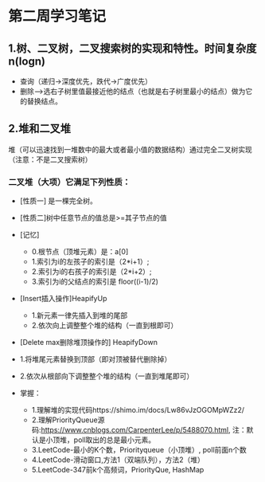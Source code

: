 # 第二周学习笔记
## 1.树、二叉树，二叉搜索树的实现和特性。时间复杂度n(logn)
* 查询（递归->深度优先，跌代->广度优先）
* 删除-->选右子树里值最接近他的结点（也就是右子树里最小的结点）做为它的替换结点。

## 2.堆和二叉堆
堆（可以迅速找到一堆数中的最大或者最小值的数据结构）通过完全二叉树实现（注意：不是二叉搜索树）
### 二叉堆（大项）它满足下列性质：

* [性质一] 是一棵完全树。
* [性质二]树中任意节点的值总是>=其子节点的值
* [记忆]
    * 0.根节点（顶堆元素）是：a[0]
    * 1.索引为i的左孩子的索引是（2*i+1）;
    * 2.索引为i的右孩子的索引是（2*i+2）;
    * 3.索引为i的父结点的索引是 floor((i-1)/2)

* [Insert插入操作]HeapifyUp
    * 1.新元素一律先插入到堆的尾部
    * 2.依次向上调整整个堆的结构（一直到根即可）

* [Delete max删除堆顶操作的] HeapifyDown
* 1.将堆尾元素替换到顶部（即对顶被替代删除掉）
* 2.依次从根部向下调整整个堆的结构（一直到堆尾即可）

* 掌握：
    * 1.理解堆的实现代码https://shimo.im/docs/Lw86vJzOGOMpWZz2/
    * 2.理解PriorityQueue源码:https://www.cnblogs.com/CarpenterLee/p/5488070.html, 注：默认是小顶堆，poll取出的总是最小元素。
    * 3.LeetCode-最小的K个数，Priorityqueue（小顶堆）, poll前面n个数
    * 4.LeetCode-滑动窗口,方法1（双端队列），方法2（堆）
    * 5.LeetCode-347前k个高频词，PriorityQue, HashMap